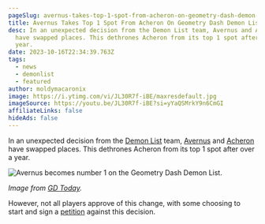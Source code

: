 ```yaml
---
pageSlug: avernus-takes-top-1-spot-from-acheron-on-geometry-dash-demon-list
title: Avernus Takes Top 1 Spot From Acheron On Geometry Dash Demon List
desc: In an unexpected decision from the Demon List team, Avernus and Acheron
  have swapped places. This dethrones Acheron from its top 1 spot after over a
  year.
date: 2023-10-16T22:34:39.763Z
tags:
  - news
  - demonlist
  - featured
author: moldymacaronix
image: https://i.ytimg.com/vi/JL30R7f-iBE/maxresdefault.jpg
imageSource: https://youtu.be/JL30R7f-iBE?si=yYaQSMrkY9n6CmGI
affiliateLinks: false
hideAds: false
---
```

In an unexpected decision from the [Demon List](/posts/geometry-dash-demon-list-where-to-find-the-hardest-demons/) team, [Avernus](/posts/geometry-dash-avernus-remains-without-victors-3-months-after-being-placed-on-the-demon-list/) and [Acheron](/posts/breaking-acheron-takes-1-spot-on-geometry-dash-demonlist/) have swapped places. This dethrones Acheron from its top 1 spot after over a year.

![Avernus becomes number 1 on the Geometry Dash Demon List.](https://pbs.twimg.com/media/F8lMFHpXIAApAc8?format=jpg&name=medium)

*Image from [GD Today](https://twitter.com/today_gd/status/1713984804247503163).*

However, not all players approve of this change, with some choosing to start and sign a [petition](https://www.change.org/p/raise-acheron-to-1-on-the-demonlist) against this decision.